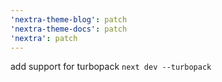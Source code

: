 ```yaml
---
'nextra-theme-blog': patch
'nextra-theme-docs': patch
'nextra': patch
---
```


add support for turbopack `next dev --turbopack`

